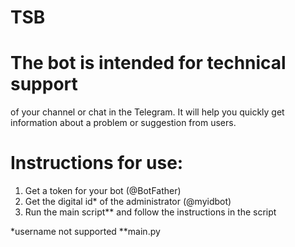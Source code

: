 # TSB
# The bot is intended for technical support
of your channel or chat in the Telegram.
It will help you quickly get information about a problem or suggestion from users.

# Instructions for use:
1. Get a token for your bot (@BotFather)
2. Get the digital id* of the administrator (@myidbot)
3. Run the main script** and follow the instructions in the script

*username not supported
**main.py
